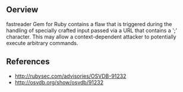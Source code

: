 ## Oerview
fastreader Gem for Ruby contains a flaw that is triggered during the handling
of specially crafted input passed via a URL that contains a ';' character.
This may allow a context-dependent attacker to potentially execute arbitrary
commands.


## References
- http://rubysec.com/advisories/OSVDB-91232
- http://osvdb.org/show/osvdb/91232
